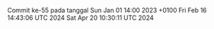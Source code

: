 Commit ke-55 pada tanggal Sun Jan 01 14:00 2023 +0100
Fri Feb 16 14:43:06 UTC 2024
Sat Apr 20 10:30:11 UTC 2024
